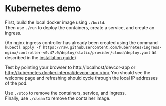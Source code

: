 # Kubernetes demo

First, build the local docker image using `./build`.<br>
Then use `./run` to deploy the containers, create a service, and create an ingress.

\(An nginx ingress controller has already been created using the command
`kubectl apply -f https://raw.githubusercontent.com/kubernetes/ingress-nginx/controller-v0.47.0/deploy/static/provider/cloud/deploy.yaml` as described in the [installation guide](https://kubernetes.github.io/ingress-nginx/deploy/#docker-for-mac)\)

Test by pointing your browser to http://localhost/devcor-app or http://kubernetes.docker.internal/devcor-app.<br>
You should see the welcome page and refreshing should cycle through the local IP addresses of the pod.

Use `./stop` to remove the containers, service, and ingress.<br>
Finally, use `./clean` to remove the container image.
